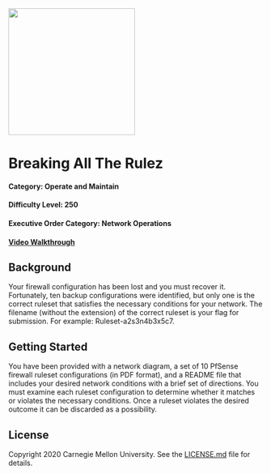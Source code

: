 <img src="../../logo.png" height="250px">

# Breaking All The Rulez

#### Category: Operate and Maintain
#### Difficulty Level: 250
#### Executive Order Category: Network Operations
#### <a href="https://www.youtube.com/watch?v=xr53GirWU0M&list=PLSNlEg26NNpyjtUujhwW16SkJbuE9Pppe&index=8">Video Walkthrough</a>

## Background

Your firewall configuration has been lost and you must recover it. Fortunately, ten backup configurations were
identified, but only one is the correct ruleset that satisfies the necessary conditions for your network. The filename
(without the extension) of the correct ruleset is your flag for submission. For example: Ruleset-a2s3n4b3x5c7.

## Getting Started

You have been provided with a network diagram, a set of 10 PfSense firewall ruleset configurations (in PDF format), and
a README file that includes your desired network conditions with a brief set of directions. You must examine each
ruleset configuration to determine whether it matches or violates the necessary conditions. Once a ruleset violates the
desired outcome it can be discarded as a possibility.

## License
Copyright 2020 Carnegie Mellon University. See the [LICENSE.md](../../LICENSE.md) file for details.
